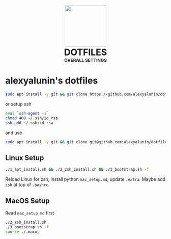<h1 align="center">
  <img src="https://img.icons8.com/plasticine/400/000000/more.png" width="130"><br>
  DOTFILES<br>
  <sup><sub><sup><sub>OVERALL SETTINGS</sub></sup></sub></sup>
</h1>


# alexyalunin's dotfiles

```bash
sudo apt install -y git && git clone https://github.com/alexyalunin/dotfiles.git && cd dotfiles
```
or setup ssh 
```bash
eval `ssh-agent -s`
chmod 400 ~/.ssh/id_rsa
ssh-add ~/.ssh/id_rsa
```
and use
```bash
sudo apt install -y git && git clone git@github.com:alexyalunin/dotfiles.git && cd dotfiles
```

## Linux Setup 

```bash
./1_apt_install.sh && ./2_zsh_install.sh && ./3_bootstrap.sh -f
```
Reload Linux for zsh, install python `mac_setup.md`, update `.extra`. Maybe add `zsh` at top of `.bashrc`.

## MacOS Setup 
Read `mac_setup.md` first

```bash
./2_zsh_install.sh 
./3_bootstrap.sh -f 
source ./.macos
```
